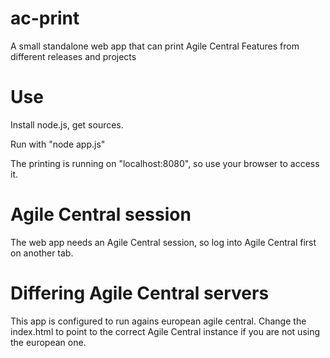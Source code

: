 # ac-print

A small standalone web app that can print Agile Central Features from different releases and projects

# Use

Install node.js, get sources. 

Run with "node app.js"

The printing is running on "localhost:8080", so use your browser to access it.

# Agile Central session

The web app needs an Agile Central session, so log into Agile Central first on another tab. 

# Differing Agile Central servers

This app is configured to run agains european agile central. Change the index.html to point to the correct Agile Central instance if you are not using the european one.